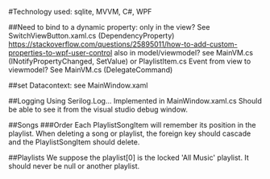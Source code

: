 ﻿#Technology used: sqlite, MVVM, C#, WPF

##Need to bind to a dynamic property:
only in the view? See SwitchViewButton.xaml.cs (DependencyProperty)
	https://stackoverflow.com/questions/25895011/how-to-add-custom-properties-to-wpf-user-control
also in model/viewmodel? see MainVM.cs (INotifyPropertyChanged, SetValue) or PlaylistItem.cs
Event from view to viewmodel? See MainVM.cs (DelegateCommand)

##set Datacontext: see MainWindow.xaml

##Logging
Using Serilog.Log... Implemented in MainWindow.xaml.cs
Should be able to see it from the visual studio debug window.

##Songs
###Order
Each PlaylistSongItem will remember its position in the playlist.
When deleting a song or playlist, the foreign key should cascade and the PlaylistSongItem should delete.

##Playlists
We suppose the playlist[0] is the locked 'All Music' playlist. It should never be null or another playlist.
